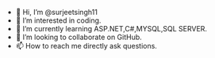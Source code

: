 - 👋 Hi, I’m @surjeetsingh11
- 👀 I’m interested in coding.
- 🌱 I’m currently learning ASP.NET,C#,MYSQL,SQL SERVER.
- 💞️ I’m looking to collaborate on GitHub.
- 📫 How to reach me directly ask questions.

<!---
surjeetsingh11/surjeetsingh11 is a ✨ special ✨ repository because its `README.md` (this file) appears on your GitHub profile.
You can click the Preview link to take a look at your changes.
--->
